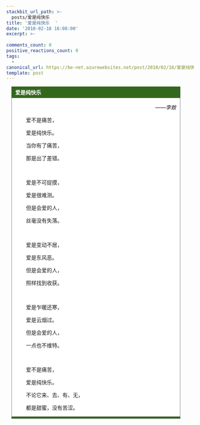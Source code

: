 ```yaml
---
stackbit_url_path: >-
  posts/爱是纯快乐
title: '爱是纯快乐  '
date: '2010-02-18 16:08:00'
excerpt: >-
  
comments_count: 0
positive_reactions_count: 0
tags: 
  - 
canonical_url: https://be-net.azurewebsites.net/post/2010/02/18/爱是纯快乐
template: post
---
```

<div class="catWrapper" style="position: relative; background-color: #32671e; margin: 1em; width: 90%;">
<div class="catWrapper_Header" style="padding-bottom: 5px; padding-left: 10px; padding-right: 10px; background-color: #32671e; height: auto; color: white; font-weight: bold; padding-top: 5px;">爱是纯快乐</div>
<div class="catWrapper_Content" style="background-color: white; text-indent: 2em; height: auto; border: gray 1px solid;">
<div style="text-indent: 0px; margin: 10px;">
<div style="text-indent: 2em;">
<p style="text-align: right;"><em>&mdash;&mdash;李敖</em></p>
<p>爱不是痛苦，</p>
<p>爱是纯快乐。</p>
<p>当你有了痛苦，</p>
<p>那是出了差错。</p>
<p>&nbsp;</p>
<p>爱是不可捉摸，</p>
<p>爱是很难测。</p>
<p>但是会爱的人，</p>
<p>丝毫没有失落。</p>
<p>&nbsp;</p>
<p>爱是变动不居，</p>
<p>爱是东风恶。</p>
<p>但是会爱的人，</p>
<p>照样找到收获。</p>
<p>&nbsp;</p>
<p>爱是乍暖还寒，</p>
<p>爱是云烟过。</p>
<p>但是会爱的人，</p>
<p>一点也不维特。</p>
<p>&nbsp;</p>
<p>爱不是痛苦，</p>
<p>爱是纯快乐。</p>
<p>不论它来、去、有、无，</p>
<p>都是甜蜜，没有苦涩。</p>
</div>
</div>
</div>
<div class="catWrapper_Bottom" style="height: 5px; overflow: hidden;">&nbsp;</div>
<div class="catWrapper_TL" style="position: absolute; width: 5px; background: url('http://www.myfootprints.cn/images/lt.gif') no-repeat left top; height: 5px; overflow: hidden; top: 0px; left: 0px;">&nbsp;</div>
<div class="catWrapper_TR" style="position: absolute; width: 5px; background: url('http://www.myfootprints.cn/images/rt.gif') no-repeat right top; height: 5px; overflow: hidden; top: 0px; right: 0px;">&nbsp;</div>
<div class="catWrapper_BL" style="position: absolute; width: 5px; bottom: 0px; background: url('http://www.myfootprints.cn/images/lb.gif') no-repeat left bottom; height: 5px; overflow: hidden; left: 0px;">&nbsp;</div>
<div class="catWrapper_BR" style="position: absolute; width: 5px; bottom: 0px; background: url('http://www.myfootprints.cn/images/rb.gif') no-repeat right bottom; height: 5px; overflow: hidden; right: 0px;">&nbsp;</div>
</div>
<p>&nbsp;</p>